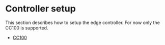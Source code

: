 # Controller setup

This section describes how to setup the edge controller. For now only the CC100 is supported.

- [CC100](3_controller_setup/cc100)